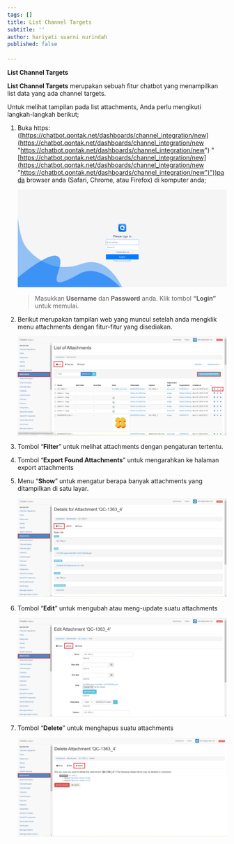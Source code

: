 ```yaml
---
tags: []
title: List Channel Targets
subtitle: ''
author: hariyati suarni nurindah
published: false

---
```

**List Channel Targets**

**List Channel Targets** merupakan sebuah fitur chatbot yang menampilkan list data yang ada channel targets.

Untuk melihat tampilan pada list attachments, Anda perlu mengikuti langkah-langkah berikut;

1. Buka https: ([https://chatbot.qontak.net/dashboards/channel_integration/new](https://chatbot.qontak.net/dashboards/channel_integration/new "https://chatbot.qontak.net/dashboards/channel_integration/new") "[https://chatbot.qontak.net/dashboards/channel_integration/new](https://chatbot.qontak.net/dashboards/channel_integration/new "https://chatbot.qontak.net/dashboards/channel_integration/new")"))pada browser anda (Safari, Chrome, atau Firefox) di komputer anda;

   ![](/uploads/channell.PNG)

   > Masukkan **Username** dan **Password** anda. Klik tombol **“Login”** untuk memulai.
2. Berikut merupakan tampilan web yang muncul setelah anda mengklik menu attachments dengan fitur-fitur yang disediakan.

   ![](/uploads/attachmentupdate1.PNG)
3. Tombol “**Filter**” untuk melihat attachments dengan pengaturan tertentu.
4. Tombol “**Export Found Attachments**” untuk mengarahkan ke halaman export attachments
5. Menu “**Show**” untuk mengatur berapa banyak attachments yang ditampilkan di satu layar.

   ![](/uploads/attachmentupdate2.PNG)
6. Tombol “**Edit**” untuk mengubah atau meng-update suatu attachments

   ![](/uploads/attachmentupdate3.PNG)
7. Tombol “**Delete**” untuk menghapus suatu attachments

   ![](/uploads/attachmentupdate4.PNG)